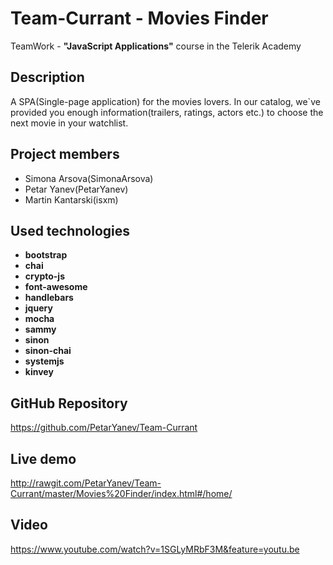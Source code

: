 # Team-Currant - Movies Finder
TeamWork - **"JavaScript Applications"** course in the Telerik Academy 

## Description
A SPA(Single-page application) for the movies lovers. In our catalog, we`ve provided you enough information(trailers, ratings, actors etc.) 
to choose the next movie in your watchlist. 

## Project members
- Simona Arsova(SimonaArsova)
- Petar Yanev(PetarYanev)
- Martin Kantarski(isxm)

## Used technologies
- **bootstrap**
- **chai**
- **crypto-js**
- **font-awesome**
- **handlebars**
- **jquery**
- **mocha**
- **sammy**
- **sinon**
- **sinon-chai**
- **systemjs**
- **kinvey**

## GitHub Repository 
https://github.com/PetarYanev/Team-Currant

## Live demo
http://rawgit.com/PetarYanev/Team-Currant/master/Movies%20Finder/index.html#/home/

## Video
https://www.youtube.com/watch?v=1SGLyMRbF3M&feature=youtu.be
